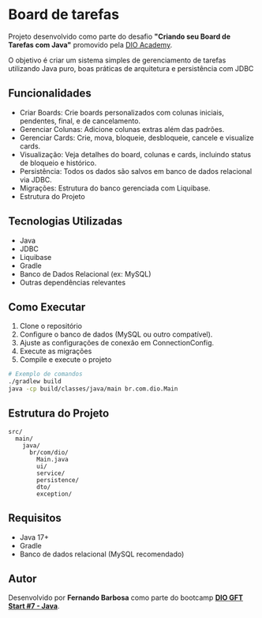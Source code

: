 # Board  de tarefas

Projeto desenvolvido como parte do desafio **"Criando seu Board de Tarefas com Java"** promovido pela [DIO Academy](https://www.dio.me).

O objetivo é criar um sistema simples de gerenciamento de tarefas utilizando Java puro, boas práticas de arquitetura e persistência com JDBC

## Funcionalidades

- Criar Boards: Crie boards personalizados com colunas iniciais, pendentes, final, e de cancelamento.
- Gerenciar Colunas: Adicione colunas extras além das padrões.
- Gerenciar Cards: Crie, mova, bloqueie, desbloqueie, cancele e visualize cards.
- Visualização: Veja detalhes do board, colunas e cards, incluindo status de bloqueio e histórico.
- Persistência: Todos os dados são salvos em banco de dados relacional via JDBC.
- Migrações: Estrutura do banco gerenciada com Liquibase.
- Estrutura do Projeto

## Tecnologias Utilizadas

- Java
- JDBC
- Liquibase
- Gradle
- Banco de Dados Relacional (ex: MySQL)
- Outras dependências relevantes

## Como Executar

1. Clone o repositório
2. Configure o banco de dados (MySQL ou outro compatível).
3. Ajuste as configurações de conexão em ConnectionConfig.
4. Execute as migrações
5. Compile e execute o projeto

```sh
# Exemplo de comandos
./gradlew build
java -cp build/classes/java/main br.com.dio.Main
```

## Estrutura do Projeto

```
src/
  main/
    java/
      br/com/dio/
        Main.java
        ui/
        service/
        persistence/
        dto/
        exception/
```


## Requisitos

- Java 17+
- Gradle
- Banco de dados relacional (MySQL recomendado)

## Autor

Desenvolvido por **Fernando Barbosa** como parte do bootcamp **[DIO GFT Start #7 - Java](https://www.dio.me/bootcamps)**.
